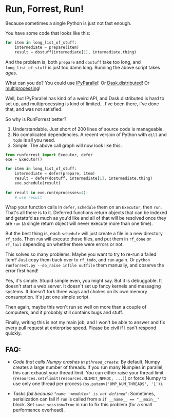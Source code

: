 # Run, Forrest, Run!

Because sometimes a single Python is just not fast enough.

You have some code that looks like this:

```python
for item in long_list_of_stuff:
    intermediate = prepare(item)
    result = dostuff(intermediate[1], intermediate.thing)
```

And the problem is, both `prepare` and `dostuff` take too long, and
`long_list_of_stuff` is just too damn long. Running the above script
takes *ages*.

What can you do? You could use [IPyParallel][ip]!
Or [Dask.distributed][dd]! Or [multiprocessing][mp]!

[ip]: https://ipyparallel.readthedocs.io/en/latest/
[dd]: https://distributed.readthedocs.io/en/latest/
[mp]: https://docs.python.org/3.6/library/multiprocessing.html

Well, but IPyParallel has kind of a weird API, and Dask.distributed is
hard to set up, and multiprocessing is kind of limited... I've been
there, I've done that, and was not satisfied.

So why is RunForrest better? 

1. Understandable. Just short of 200 lines of source code is manageable.
2. No complicated dependencies. A recent version of Python with `dill` and `tqdm` is all you need.
3. Simple. The above call graph will now look like this:

```python
from runforrest import Executor, defer
exe = Executor()

for item in long_list_of_stuff:
    intermediate = defer(prepare, item)
    result = defer(dostuff, intermediate[1], intermediate.thing)
    exe.schedule(result)
    
for result in exe.run(nprocesses=4):
    # use result
```

Wrap your function calls in `defer`, `schedule` them on an `Executor`,
then `run`. That's all there is to it. Deferred functions return
objects that can be indexed and getattr'd as much as you'd like and
all of that will be resolved once they are `run` (a single return
object will never execute more than one time).

But the best thing is, each `schedule` will just create a file in a
new directory `rf_todo`. Then `run` will execute those files, and put
them in `rf_done` or `rf_fail` depending on whether there were errors
or not.

This solves so many problems. Maybe you want to try to re-run a failed
item? Just copy them back over to `rf_todo`, and `run` again. Or
`python runforrest.py --do_raise infile outfile` them manually, and
observe the error first hand!

Yes, it's simple. Stupid simple even, you might say. But it is
debuggable. It doesn't start a web server. It doesn't set up fancy
kernels and messaging systems. It doesn't fork three ways and chokes
on its own memory consumption. It's just one simple script.

Then again, maybe this won't run so well on more than a couple of
computers, and it probably still contains bugs and stuff.

Finally, writing this is not my main job, and I won't be able to
answer and fix every pull request at enterprise speed. Please be civil
if I can't respond quickly.

## FAQ:

- *Code that calls Numpy crashes in `pthread_create`*: By default,
  Numpy creates a large number of threads. If you run many Numpies in
  parallel, this can exhaust your thread limit. You can either raise
  your thread limit 
  (`resources.setrlimit(resources.RLIMIT_NPROC, ...)`) or force Numpy
  to use only one thread per process 
  (`os.putenv('OMP_NUM_THREADS', '1')`).

- *Tasks fail because `"name '<module>' is not defined"`*: Sometimes,
  serialization can fail if `run` is called from a 
  `if __name__ == "__main__"` block. Set `save_session=True` in run
  to fix this problem (for a small performance overhead).
